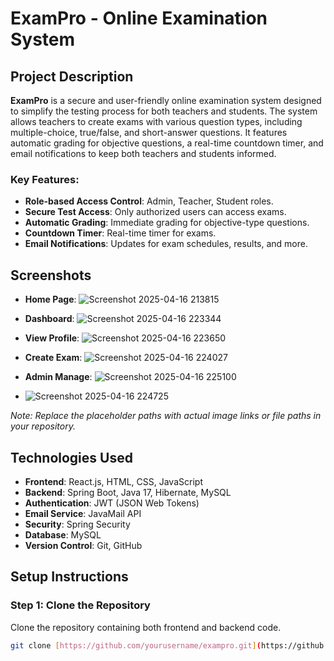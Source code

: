 # ExamPro - Online Examination System

## Project Description

**ExamPro** is a secure and user-friendly online examination system designed to simplify the testing process for both teachers and students. The system allows teachers to create exams with various question types, including multiple-choice, true/false, and short-answer questions. It features automatic grading for objective questions, a real-time countdown timer, and email notifications to keep both teachers and students informed.

### Key Features:
- **Role-based Access Control**: Admin, Teacher, Student roles.
- **Secure Test Access**: Only authorized users can access exams.
- **Automatic Grading**: Immediate grading for objective-type questions.
- **Countdown Timer**: Real-time timer for exams.
- **Email Notifications**: Updates for exam schedules, results, and more.

## Screenshots

- **Home Page**: ![Screenshot 2025-04-16 213815](https://github.com/user-attachments/assets/8171906e-9a26-441f-aa8a-f3f919771e34)
  
- **Dashboard**: ![Screenshot 2025-04-16 223344](https://github.com/user-attachments/assets/cc19d561-d28f-49ba-b391-fda7a9b101d6)
  
- **View Profile**: ![Screenshot 2025-04-16 223650](https://github.com/user-attachments/assets/fbfd0e4f-1cf0-4c8f-a67c-7d3b4555d40c)
  
- **Create Exam**: ![Screenshot 2025-04-16 224027](https://github.com/user-attachments/assets/ede321a1-48d5-4afc-84a2-6289d583949c)

- **Admin Manage**: ![Screenshot 2025-04-16 225100](https://github.com/user-attachments/assets/c45a981e-37fa-423f-837d-3c83f52fadc4)

- ![Screenshot 2025-04-16 224725](https://github.com/user-attachments/assets/164ebd38-28db-43df-b3b6-c3c4e014c0f4)



*Note: Replace the placeholder paths with actual image links or file paths in your repository.*

## Technologies Used

- **Frontend**: React.js, HTML, CSS, JavaScript
- **Backend**: Spring Boot, Java 17, Hibernate, MySQL
- **Authentication**: JWT (JSON Web Tokens)
- **Email Service**: JavaMail API
- **Security**: Spring Security
- **Database**: MySQL
- **Version Control**: Git, GitHub

## Setup Instructions

### Step 1: Clone the Repository

Clone the repository containing both frontend and backend code.

```bash
git clone [https://github.com/yourusername/exampro.git](https://github.com/Shachiru/ExamPro_Application.git)
